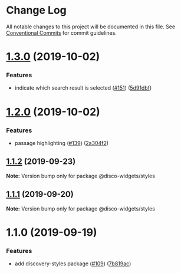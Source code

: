 # Change Log

All notable changes to this project will be documented in this file.
See [Conventional Commits](https://conventionalcommits.org) for commit guidelines.

# [1.3.0](http:///discovery-styles/compare/@disco-widgets/styles@1.2.0...@disco-widgets/styles@1.3.0) (2019-10-02)


### Features

* indicate which search result is selected ([#151](http:///discovery-styles/issues/151)) ([5d91dbf](http:///discovery-styles/commits/5d91dbf))





# [1.2.0](http:///discovery-styles/compare/@disco-widgets/styles@1.1.2...@disco-widgets/styles@1.2.0) (2019-10-02)


### Features

* passage highlighting ([#139](http:///discovery-styles/issues/139)) ([2a304f2](http:///discovery-styles/commits/2a304f2))





## [1.1.2](http:///discovery-styles/compare/@disco-widgets/styles@1.1.1...@disco-widgets/styles@1.1.2) (2019-09-23)

**Note:** Version bump only for package @disco-widgets/styles





## [1.1.1](http:///discovery-styles/compare/@disco-widgets/styles@1.1.0...@disco-widgets/styles@1.1.1) (2019-09-20)

**Note:** Version bump only for package @disco-widgets/styles

# 1.1.0 (2019-09-19)

### Features

- add discovery-styles package ([#109](http:///discovery-styles/issues/109)) ([7b819ac](http:///discovery-styles/commits/7b819ac))
